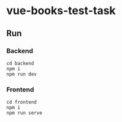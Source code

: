 # vue-books-test-task

## Run

### Backend
    cd backend
    npm i
    npm run dev
    
### Frontend
    cd frontend
    npm i
    npm run serve
